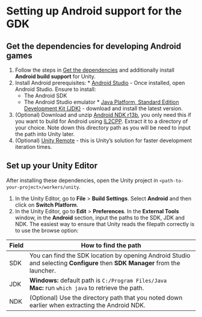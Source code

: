 # Setting up Android support for the GDK

## Get the dependencies for developing Android games
  1. Follow the steps in [Get the dependencies]({{urlRoot}}/setup-and-installing) and additionally install **Android build support** for Unity.
  1. Install Android prerequisites:
    * [Android Studio](https://developer.android.com/studio/) -  Once installed, open Android Studio. Ensure to install:
       * The Android SDK
       * The Android Studio emulator
    * [Java Platform, Standard Edition Development Kit (JDK)](http://www.oracle.com/technetwork/java/javase/downloads/jdk8-downloads-2133151.html) - download and install the latest version.
  1. (Optional) Download and unzip [Android NDK r13b](https://developer.android.com/ndk/downloads/older_releases), you only need this if you want to build for Android using [IL2CPP](https://docs.unity3d.com/Manual/IL2CPP.html). Extract it to a directory of your choice. Note down this directory path as you will be need to input the path into Unity later.
  1. (Optional) [Unity Remote](https://play.google.com/store/apps/details?id=com.unity3d.genericremote) - this is Unity’s solution for faster development iteration times.

## Set up your Unity Editor
After installing these dependencies, open the Unity project in `<path-to-your-project>/workers/unity`.

  1. In the Unity Editor, go to **File** > **Build Settings**. Select **Android** and then click on **Switch Platform**.
  1. In the Unity Editor, go to **Edit** > **Preferences**. In the **External Tools** window, in the **Android** section, input the paths to the SDK, JDK and NDK. The easiest way to ensure that Unity reads the filepath correctly is to use the browse option:

| Field | How to find the path |
|-------|------|
| SDK  |  You can find the SDK location by opening Android Studio and selecting **Configure** then **SDK Manager** from the launcher. |
| JDK  |  **Windows:** default path is `C:/Program Files/Java` <br/>**Mac:** run `which java` to retrieve the path. |
| NDK  |  (Optional) Use the directory path that you noted down earlier when extracting the Android NDK.|
